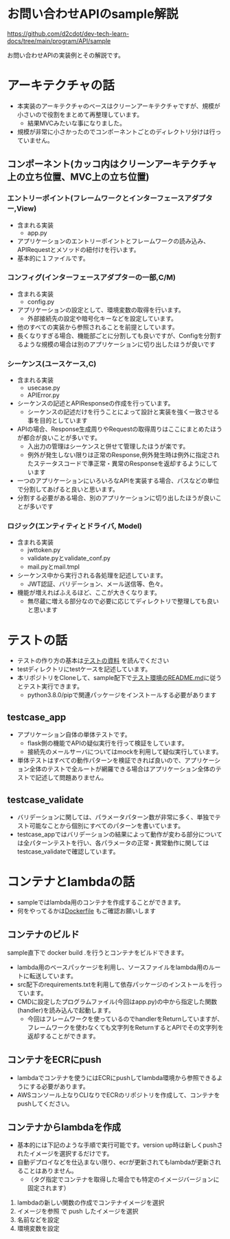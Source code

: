 # お問い合わせAPIのsample解説
https://github.com/d2cdot/dev-tech-learn-docs/tree/main/program/API/sample

お問い合わせAPIの実装例とその解説です。
# アーキテクチャの話
- 本実装のアーキテクチャのベースはクリーンアーキテクチャですが、規模が小さいので役割をまとめて再整理しています。
    - 結果MVCみたいな事になりました。
- 規模が非常に小さかったのでコンポーネントごとのディレクトリ分けは行っていません。

## コンポーネント(カッコ内はクリーンアーキテクチャ上の立ち位置、MVC上の立ち位置)
### エントリーポイント(フレームワークとインターフェースアダプター,View)
- 含まれる実装
    - app.py
- アプリケーションのエントリーポイントとフレームワークの読み込み、APIRequestとメソッドの紐付けを行います。
- 基本的に１ファイルです。

### コンフィグ(インターフェースアダプターの一部,C/M)
- 含まれる実装
    - config.py
- アプリケーションの設定として、環境変数の取得を行います。
  - 外部接続先の設定や暗号化キーなどを設定しています。
- 他のすべての実装から参照されることを前提としています。
- 長くなりすぎる場合、機能部ごとに分割しても良いですが、Configを分割するような規模の場合は別のアプリケーションに切り出したほうが良いです

### シーケンス(ユースケース,C)
- 含まれる実装
    - usecase.py
    - APIError.py
- シーケンスの記述とAPIResponseの作成を行っています。
    - シーケンスの記述だけを行うことによって設計と実装を強く一致させる事を目的としています
- APIの場合、Response生成周りやRequestの取得周りはここにまとめたほうが都合が良いことが多いです。
    - 入出力の管理はシーケンスと併せて管理したほうが楽です。
    - 例外が発生しない限りは正常のResponse,例外発生時は例外に指定されたステータスコードで準正常・異常のResponseを返却するようにしています
- 一つのアプリケーションにいろいろなAPIを実装する場合、パスなどの単位で分割してあげると良いと思います。
- 分割する必要がある場合、別のアプリケーションに切り出したほうが良いことが多いです

### ロジック(エンティティとドライバ, Model)
- 含まれる実装
    - jwttoken.py
    - validate.pyとvalidate_conf.py
    - mail.pyとmail.tmpl
- シーケンス中から実行される各処理を記述しています。
    - JWT認証、バリデーション、メール送信等、色々。
- 機能が増えればふえるほど、ここが大きくなります。
    - 無尽蔵に増える部分なので必要に応じてディレクトリで整理しても良いと思います

# テストの話
- テストの作り方の基本は[テストの資料](../test/) を読んでください
- testディレクトリにtestケースを記述しています。
- 本リポジトリをCloneして、sample配下で[テスト環境のREADME.md](https://github.com/d2cdot/dev-tech-learn-docs/tree/main/program/API/sample/tests)に従うとテスト実行できます。
    - python3.8.0/pipで関連パッケージをインストールする必要があります

## testcase_app
- アプリケーション自体の単体テストです。
    - flask側の機能でAPIの疑似実行を行って検証をしています。
    - 接続先のメールサーバについてはmockを利用して疑似実行しています。
- 単体テストはすべての動作パターンを検証できれば良いので、アプリケーション全体のテストで全ルートが網羅できる場合はアプリケーション全体のテストで記述して問題ありません。

## testcase_validate
- バリデーションに関しては、パラメータパターン数が非常に多く、単独でテスト可能なことから個別にすべてのパターンを書いています。
- testcase_appではバリデーションの結果によって動作が変わる部分については全パターンテストを行い、各パラメータの正常・異常動作に関してはtestcase_validateで確認しています。

# コンテナとlambdaの話
- sampleではlambda用のコンテナを作成することができます。
- 何をやってるかは[Dockerfile](https://github.com/d2cdot/dev-tech-learn-docs/blob/main/program/API/sample/Dockerfile) もご確認お願いします

## コンテナのビルド
sample直下で docker build .を行うとコンテナをビルドできます。

- lambda用のベースパッケージを利用し、ソースファイルをlambda用のルートに転送しています。
- src配下のrequirements.txtを利用して依存パッケージのインストールを行っています。
- CMDに設定したプログラムファイル(今回はapp.py)の中から指定した関数(handler)を読み込んで起動します。
    - 今回はフレームワークを使っているのでhandlerをReturnしていますが、フレームワークを使わなくても文字列をReturnするとAPIでその文字列を返却することができます。

## コンテナをECRにpush
- lambdaでコンテナを使うにはECRにpushしてlambda環境から参照できるようにする必要があります。
- AWSコンソール上なりCLIなりでECRのリポジトリを作成して、コンテナをpushしてください。

## コンテナからlambdaを作成
- 基本的には下記のような手順で実行可能です。version up時は新しくpushされたイメージを選択するだけです。
- 自動デプロイなどを仕込まない限り、ecrが更新されてもlambdaが更新されることはありません。
    - （タグ指定でコンテナを取得した場合でも特定のイメージバージョンに固定されます）

1. lambdaの新しい関数の作成でコンテナイメージを選択
2. イメージを参照 で push したイメージを選択
3. 名前などを設定
4. 環境変数を設定
